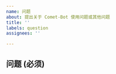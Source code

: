 ```yaml
---
name: 问题
about: 提出关于 Comet-Bot 使用问题或其他问题
title: ''
labels: question
assignees: ''

---
```


## 问题 (必须)
<!-- 在下方描述你的问题. -->
